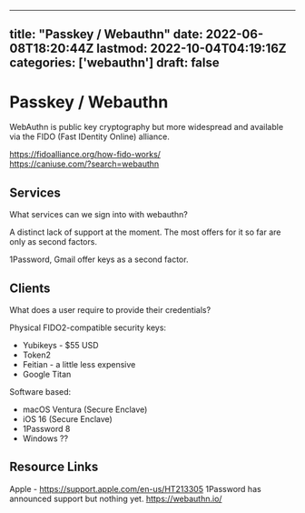 
---
title: "Passkey / Webauthn"
date: 2022-06-08T18:20:44Z
lastmod: 2022-10-04T04:19:16Z
categories: ['webauthn']
draft: false
---


# Passkey / Webauthn
WebAuthn is public key cryptography but more widespread and available via the FIDO (Fast IDentity Online) alliance.

https://fidoalliance.org/how-fido-works/  
https://caniuse.com/?search=webauthn

## Services
What services can we sign into with webauthn?

A distinct lack of support at the moment. The most offers for it so far are only as second factors.

1Password, Gmail offer keys as a second factor.


## Clients
What does a user require to provide their credentials?

Physical FIDO2-compatible security keys:
* Yubikeys - $55 USD
* Token2
* Feitian - a little less expensive
* Google Titan

Software based:
* macOS Ventura (Secure Enclave)
* iOS 16 (Secure Enclave)
* 1Password 8
* Windows ??

## Resource Links
Apple - https://support.apple.com/en-us/HT213305
1Password has announced support but nothing yet.
https://webauthn.io/

<!-- #public #webauthn -->

<!-- {BearID:BB8256C9-49B9-4C62-8069-D9A505D7B489-49872-0000270E8378E05B} -->
